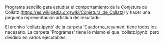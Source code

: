 Programa sencillo para estudiar el comportamiento de la Conjetura de Collatz (https://es.wikipedia.org/wiki/Conjetura_de_Collatz) y hacer una pequeña representación artística del resultado

El archivo 'collatz.ipynb' de la carpeta 'Cuaderno_resumen' tiene todos los necesario. La carpeta 'Programas' tiene lo mismo el que 'collatz.ipynb' pero dividido en varios ejecutables.
